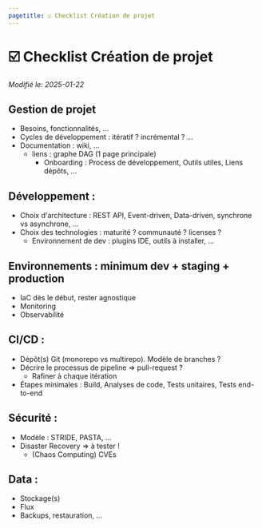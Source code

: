 ```yaml
---
pagetitle: ☑️ Checklist Création de projet
---
```


# ☑️ Checklist Création de projet

_Modifié le: 2025-01-22_

## Gestion de projet

- Besoins, fonctionnalités, …
- Cycles de développement : itératif ? incrémental ? …
- Documentation : wiki, …
  - liens : graphe DAG (1 page principale)
	- Onboarding : Process de développement, Outils utiles, Liens dépôts, …

## Développement :

  - Choix d'architecture : REST API, Event-driven, Data-driven, synchrone vs asynchrone, …
  - Choix des technologies : maturité ? communauté ? licenses ?
	- Environnement de dev : plugins IDE, outils à installer, …

## Environnements : minimum dev + staging + production

- IaC dès le début, rester agnostique
- Monitoring
- Observabilité

## CI/CD :

- Dépôt(s) Git (monorepo vs multirepo). Modèle de branches ?
- Décrire le processus de pipeline => pull-request ?
	- Rafiner à chaque itération
- Étapes minimales : Build, Analyses de code, Tests unitaires, Tests end-to-end

## Sécurité :

- Modèle : STRIDE, PASTA, …
- Disaster Recovery => à tester !
  - (Chaos Computing)
 CVEs

## Data :

- Stockage(s)
- Flux
- Backups, restauration, …

